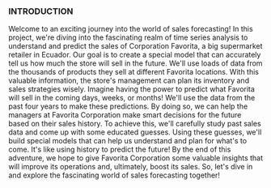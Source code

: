 ### INTRODUCTION
Welcome to an exciting journey into the world of sales forecasting! In this project, we're diving into the fascinating realm of time series analysis to understand and predict the sales of Corporation Favorita, a big supermarket retailer in Ecuador.
Our goal is to create a special model that can accurately tell us how much the store will sell in the future. We'll use loads of data from the thousands of products they sell at different Favorita locations. With this valuable information, the store's management can plan its inventory and sales strategies wisely.
Imagine having the power to predict what Favorita will sell in the coming days, weeks, or months! We'll use the data from the past four years to make these predictions. By doing so, we can help the managers at Favorita Corporation make smart decisions for the future based on their sales history.
To achieve this, we'll carefully study past sales data and come up with some educated guesses. Using these guesses, we'll build special models that can help us understand and plan for what's to come. It's like using history to predict the future! By the end of this adventure, we hope to give Favorita Corporation some valuable insights that will improve its operations and, ultimately, boost its sales. So, let's dive in and explore the fascinating world of sales forecasting together!
